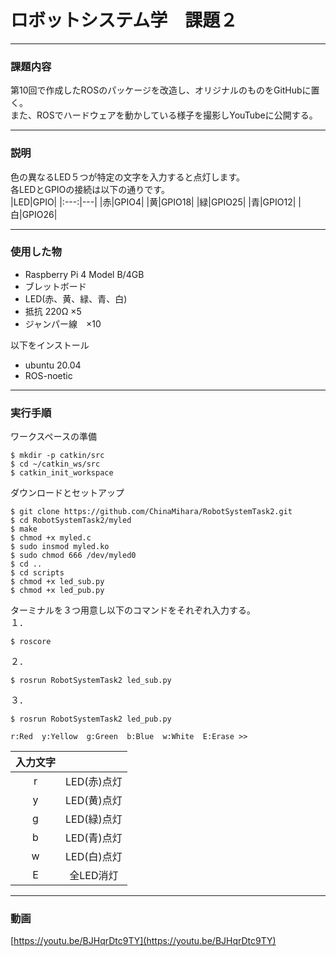# ロボットシステム学　課題２

---

### 課題内容

第10回で作成したROSのパッケージを改造し、オリジナルのものをGitHubに置く。   
また、ROSでハードウェアを動かしている様子を撮影しYouTubeに公開する。

---

### 説明   

色の異なるLED５つが特定の文字を入力すると点灯します。   
各LEDとGPIOの接続は以下の通りです。   
|LED|GPIO|
|:---:|---|
|赤|GPIO4|
|黄|GPIO18|
|緑|GPIO25|
|青|GPIO12|
|白|GPIO26|

---

### 使用した物

* Raspberry Pi 4 Model B/4GB   
* ブレットボード   
* LED(赤、黄、緑、青、白)   
* 抵抗 220Ω ×5   
* ジャンパー線　×10   

以下をインストール   
* ubuntu 20.04
* ROS-noetic   

---

### 実行手順

ワークスペースの準備
```
$ mkdir -p catkin/src
$ cd ~/catkin_ws/src
$ catkin_init_workspace
```

ダウンロードとセットアップ
```
$ git clone https://github.com/ChinaMihara/RobotSystemTask2.git
$ cd RobotSystemTask2/myled
$ make
$ chmod +x myled.c
$ sudo insmod myled.ko
$ sudo chmod 666 /dev/myled0
$ cd ..
$ cd scripts
$ chmod +x led_sub.py
$ chmod +x led_pub.py
```

ターミナルを３つ用意し以下のコマンドをそれぞれ入力する。   
１．
```
$ roscore
```

２．
```
$ rosrun RobotSystemTask2 led_sub.py
```

３．
```
$ rosrun RobotSystemTask2 led_pub.py
```
```
r:Red  y:Yellow  g:Green  b:Blue  w:White  E:Erase >>  
```
|入力文字||
|:---:|:---:|
|r|LED(赤)点灯|
|y|LED(黄)点灯|
|g|LED(緑)点灯|
|b|LED(青)点灯|
|w|LED(白)点灯|
|E|全LED消灯|

---

### 動画

[https://youtu.be/BJHqrDtc9TY](https://youtu.be/BJHqrDtc9TY)
